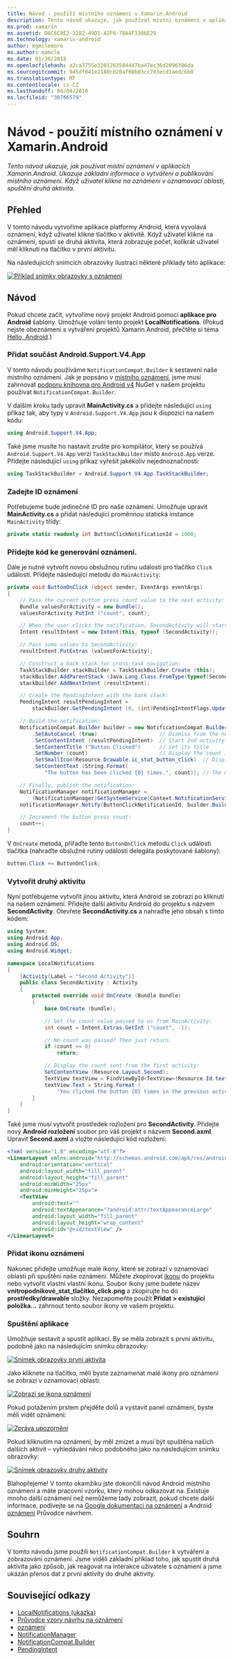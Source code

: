 ```yaml
---
title: Návod - použití místního oznámení v Xamarin.Android
description: Tento návod ukazuje, jak používat místní oznámení v aplikacích Xamarin.Android. Ukazuje základní informace o vytváření a publikování místního oznámení. Když uživatel klikne na oznámení v oznamovací oblasti, spuštění druhá aktivita.
ms.prod: xamarin
ms.assetid: D8C6C9E2-3282-49D1-A2F6-78A4F3306E29
ms.technology: xamarin-android
author: mgmclemore
ms.author: mamcle
ms.date: 01/30/2018
ms.openlocfilehash: a2ca3755e3201263584447ba47ec36d2096386da
ms.sourcegitcommit: 945df041e2180cb20af08b83cc703ecd1aedc6b0
ms.translationtype: MT
ms.contentlocale: cs-CZ
ms.lasthandoff: 04/04/2018
ms.locfileid: "30766579"
---
```

# <a name="walkthrough---using-local-notifications-in-xamarinandroid"></a>Návod - použití místního oznámení v Xamarin.Android

_Tento návod ukazuje, jak používat místní oznámení v aplikacích Xamarin.Android. Ukazuje základní informace o vytváření a publikování místního oznámení. Když uživatel klikne na oznámení v oznamovací oblasti, spuštění druhá aktivita._


## <a name="overview"></a>Přehled

V tomto návodu vytvoříme aplikace platformy Android, která vyvolává oznámení, když uživatel klikne tlačítko v aktivitě. Když uživatel klikne na oznámení, spustí se druhá aktivita, která zobrazuje počet, kolikrát uživatel měl kliknutí na tlačítko v první aktivitu.

Na následujících snímcích obrazovky ilustraci některé příklady této aplikace:

[![Příklad snímky obrazovky s oznámení](local-notifications-walkthrough-images/1-overview-sml.png)](local-notifications-walkthrough-images/1-overview.png#lightbox)



## <a name="walkthrough"></a>Návod

Pokud chcete začít, vytvoříme nový projekt Android pomocí **aplikace pro Android** šablony. Umožňuje volání tento projekt **LocalNotifications**. (Pokud nejste obeznámeni s vytváření projektů Xamarin.Android, přečtěte si téma [Hello, Android](~/android/get-started/hello-android/hello-android-quickstart.md).)


### <a name="add-the-androidsupportv4app-component"></a>Přidat součást Android.Support.V4.App

V tomto návodu používáme `NotificationCompat.Builder` k sestavení naše místního oznámení. Jak je popsáno v [místního oznámení](~/android/app-fundamentals/notifications/local-notifications.md), jsme musí zahrnovat [podporu knihovna pro Android v4](https://www.nuget.org/packages/Xamarin.Android.Support.v4/) NuGet v našem projektu používat `NotificationCompat.Builder`.

V dalším kroku tady upravit **MainActivity.cs** a přidejte následující `using` příkaz tak, aby typy v `Android.Support.V4.App` jsou k dispozici na našem kódu:

```csharp
using Android.Support.V4.App;
```

Také jsme musíte ho nastavit zrušte pro kompilátor, který se používá `Android.Support.V4.App` verzi `TaskStackBuilder` místo `Android.App` verze. Přidejte následující `using` příkaz vyřešit jakékoliv nejednoznačnosti:

```csharp
using TaskStackBuilder = Android.Support.V4.App.TaskStackBuilder;
```


### <a name="define-the-notification-id"></a>Zadejte ID oznámení

Potřebujeme bude jedinečné ID pro naše oznámení. Umožňuje upravit **MainActivity.cs** a přidat následující proměnnou statická instance `MainActivity` třídy:

```csharp
private static readonly int ButtonClickNotificationId = 1000;
```


### <a name="add-code-to-generate-the-notification"></a>Přidejte kód ke generování oznámení.

Dále je nutné vytvořit novou obslužnou rutinu události pro tlačítko `Click` událostí. Přidejte následující metodu do `MainActivity`:

```csharp
private void ButtonOnClick (object sender, EventArgs eventArgs)
{
    // Pass the current button press count value to the next activity:
    Bundle valuesForActivity = new Bundle();
    valuesForActivity.PutInt ("count", count);

    // When the user clicks the notification, SecondActivity will start up.
    Intent resultIntent = new Intent(this, typeof (SecondActivity));

    // Pass some values to SecondActivity:
    resultIntent.PutExtras (valuesForActivity);

    // Construct a back stack for cross-task navigation:
    TaskStackBuilder stackBuilder = TaskStackBuilder.Create (this);
    stackBuilder.AddParentStack (Java.Lang.Class.FromType(typeof(SecondActivity)));
    stackBuilder.AddNextIntent (resultIntent);

    // Create the PendingIntent with the back stack:            
    PendingIntent resultPendingIntent =
        stackBuilder.GetPendingIntent (0, (int)PendingIntentFlags.UpdateCurrent);

    // Build the notification:
    NotificationCompat.Builder builder = new NotificationCompat.Builder (this)
        .SetAutoCancel (true)                    // Dismiss from the notif. area when clicked
        .SetContentIntent (resultPendingIntent)  // Start 2nd activity when the intent is clicked.
        .SetContentTitle ("Button Clicked")      // Set its title
        .SetNumber (count)                       // Display the count in the Content Info
        .SetSmallIcon(Resource.Drawable.ic_stat_button_click)  // Display this icon
        .SetContentText (String.Format(
            "The button has been clicked {0} times.", count)); // The message to display.

    // Finally, publish the notification:
    NotificationManager notificationManager =
        (NotificationManager)GetSystemService(Context.NotificationService);
    notificationManager.Notify(ButtonClickNotificationId, builder.Build());

    // Increment the button press count:
    count++;
}
```

V `OnCreate` metoda, přiřaďte tento `ButtonOnClick` metodu `Click` události tlačítka (nahraďte obslužné rutiny události delegáta poskytované šablony):

```csharp
button.Click += ButtonOnClick;
```


### <a name="create-a-second-activity"></a>Vytvořit druhý aktivitu

Nyní potřebujeme vytvořit jinou aktivitu, která Android se zobrazí po kliknutí na našem oznámení. Přidejte další aktivitu Android do projektu s názvem **SecondActivity**. Otevřete **SecondActivity.cs** a nahraďte jeho obsah s tímto kódem:

```csharp
using System;
using Android.App;
using Android.OS;
using Android.Widget;

namespace LocalNotifications
{
    [Activity(Label = "Second Activity")]
    public class SecondActivity : Activity
    {
        protected override void OnCreate (Bundle bundle)
        {
            base.OnCreate (bundle);

            // Get the count value passed to us from MainActivity:
            int count = Intent.Extras.GetInt ("count", -1);

            // No count was passed? Then just return.
            if (count <= 0)
                return;

            // Display the count sent from the first activity:
            SetContentView (Resource.Layout.Second);
            TextView textView = FindViewById<TextView>(Resource.Id.textView);
            textView.Text = String.Format (
                "You clicked the button {0} times in the previous activity.", count);
        }
    }
}
```

Také jsme musí vytvořit prostředek rozložení pro **SecondActivity**. Přidejte nový **Android rozložení** soubor pro váš projekt s názvem **Second.axml**. Upravit **Second.axml** a vložte následující kód rozložení:

```xml
<?xml version="1.0" encoding="utf-8"?>
<LinearLayout xmlns:android="http://schemas.android.com/apk/res/android"
    android:orientation="vertical"
    android:layout_width="fill_parent"
    android:layout_height="fill_parent"
    android:minWidth="25px"
    android:minHeight="25px">
    <TextView
        android:text=""
        android:textAppearance="?android:attr/textAppearanceLarge"
        android:layout_width="fill_parent"
        android:layout_height="wrap_content"
        android:id="@+id/textView" />
</LinearLayout>
```


### <a name="add-a-notification-icon"></a>Přidat ikonu oznámení

Nakonec přidejte umožňuje malé ikony, které se zobrazí v oznamovací oblasti při spuštění naše oznámení. Můžete zkopírovat [ikonu](local-notifications-walkthrough-images/ic-stat-button-click.png) do projektu nebo vytvořit vlastní vlastní ikonu. Soubor ikony jsme budete název **vnitropodnikové\_stat\_tlačítko\_click.png** a zkopírujte ho do **prostředky/drawable** složky. Nezapomeňte použít **Přidat > existující položka...**  zahrnout tento soubor ikony ve vašem projektu.


### <a name="run-the-application"></a>Spuštění aplikace

Umožňuje sestavit a spustit aplikaci. By se měla zobrazit s první aktivitu, podobně jako na následujícím snímku obrazovky:

[![Snímek obrazovky první aktivita](local-notifications-walkthrough-images/2-start-screen-sml.png)](local-notifications-walkthrough-images/2-start-screen.png#lightbox)

Jako kliknete na tlačítko, měli byste zaznamenat malé ikony pro oznámení se zobrazí v oznamovací oblasti:

[![Zobrazí se ikona oznámení](local-notifications-walkthrough-images/3-notification-icon-sml.png)](local-notifications-walkthrough-images/3-notification-icon.png#lightbox)

Pokud potažením prstem přejděte dolů a vystavit panel oznámení, byste měli vidět oznámení:

[![Zpráva upozornění](local-notifications-walkthrough-images/4-notifications-sml.png)](local-notifications-walkthrough-images/4-notifications.png#lightbox)

Pokud kliknutím na oznámení, by měl zmizet a musí být spuštěna našich dalších aktivit &ndash; vyhledávání něco podobného jako na následujícím snímku obrazovky:

[![Snímek obrazovky druhý aktivity](local-notifications-walkthrough-images/5-second-activity-sml.png)](local-notifications-walkthrough-images/5-second-activity.png#lightbox)

Blahopřejeme! V tomto okamžiku jste dokončili návod Android místního oznámení a máte pracovní vzorku, který mohou odkazovat na. Existuje mnoho další oznámení než nemůžeme tady zobrazit, pokud chcete další informace, podívejte se na [Google dokumentaci na oznámení](http://developer.android.com/guide/topics/ui/notifiers/notifications.html) a Android [oznámení](http://developer.android.com/design/patterns/notifications.html) Průvodce návrhem.



## <a name="summary"></a>Souhrn

V tomto návodu jsme použili `NotificationCompat.Builder` k vytváření a zobrazování oznámení. Jsme viděli základní příklad toho, jak spustit druhá aktivita jako způsob, jak reagovat na interakce uživatele s oznámení a jsme ukázán přenos dat z první aktivity do druhé aktivity.


## <a name="related-links"></a>Související odkazy

- [LocalNotifications (ukázka)](https://developer.xamarin.com/samples/monodroid/LocalNotifications/)
- [Průvodce vzory návrhu na oznámení](http://developer.android.com/design/patterns/notifications.html)
- [oznámení](https://developer.xamarin.com/api/type/Android.App.Notification/)
- [NotificationManager](https://developer.xamarin.com/api/type/Android.App.NotificationManager/)
- [NotificationCompat.Builder](https://developer.android.com/reference/android/support/v4/app/NotificationCompat.Builder.html)
- [PendingIntent](https://developer.xamarin.com/api/type/Android.App.PendingIntent/)
